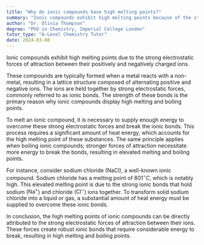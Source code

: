 ```yaml
---
title: "Why do ionic compounds have high melting points?"
summary: "Ionic compounds exhibit high melting points because of the strong electrostatic attractions between their positively and negatively charged ions."
author: "Dr. Olivia Thompson"
degree: "PhD in Chemistry, Imperial College London"
tutor_type: "A-Level Chemistry Tutor"
date: 2024-03-08
---
```


Ionic compounds exhibit high melting points due to the strong electrostatic forces of attraction between their positively and negatively charged ions.

These compounds are typically formed when a metal reacts with a non-metal, resulting in a lattice structure composed of alternating positive and negative ions. The ions are held together by strong electrostatic forces, commonly referred to as ionic bonds. The strength of these bonds is the primary reason why ionic compounds display high melting and boiling points.

To melt an ionic compound, it is necessary to supply enough energy to overcome these strong electrostatic forces and break the ionic bonds. This process requires a significant amount of heat energy, which accounts for the high melting point of these substances. The same principle applies when boiling ionic compounds; stronger forces of attraction necessitate more energy to break the bonds, resulting in elevated melting and boiling points.

For instance, consider sodium chloride (NaCl), a well-known ionic compound. Sodium chloride has a melting point of $801^\circ C$, which is notably high. This elevated melting point is due to the strong ionic bonds that hold sodium ($\text{Na}^+$) and chloride ($\text{Cl}^-$) ions together. To transform solid sodium chloride into a liquid or gas, a substantial amount of heat energy must be supplied to overcome these ionic bonds.

In conclusion, the high melting points of ionic compounds can be directly attributed to the strong electrostatic forces of attraction between their ions. These forces create robust ionic bonds that require considerable energy to break, resulting in high melting and boiling points.
    